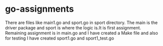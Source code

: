 # go-assignments
 There are files like  main1.go and sport.go in sport directory. The main is the driver package and sport is where the logic is.It is first assignment. Remaining assignment is in main.go and I have created a Make file and also for testing I have created sport1.go and sport1_test.go
 
